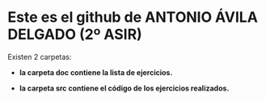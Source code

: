# Este es el github de **ANTONIO ÁVILA DELGADO** (2º ASIR)
Existen 2 carpetas: 

* **la carpeta **doc** contiene la lista de ejercicios.**

* **la carpeta **src** contiene el código de los ejercicios realizados.**